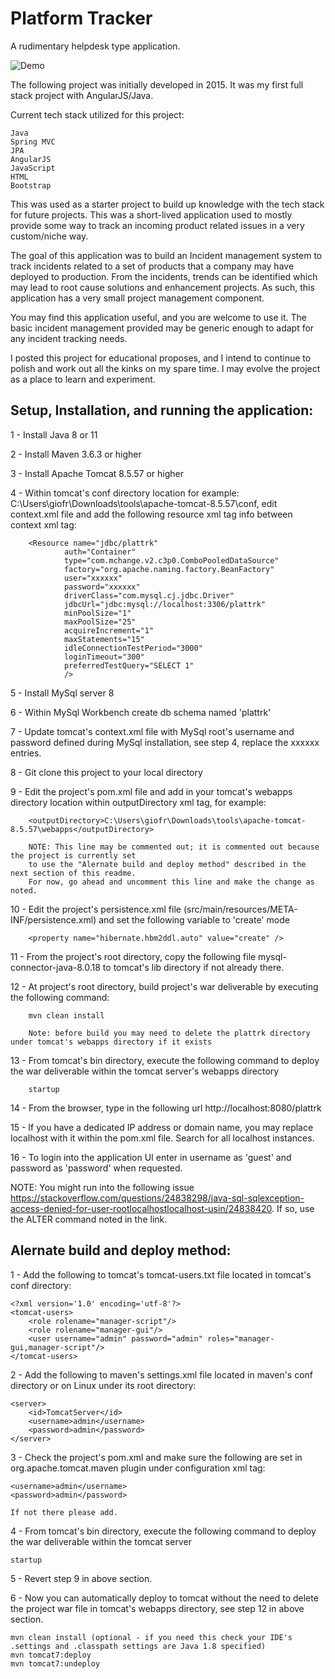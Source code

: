 # Platform Tracker
A rudimentary helpdesk type application. 

![Demo](https://github.com/frankgiordano/PlatformTracker/blob/master/demo/demo2.gif)

The following project was initially developed in 2015. It was my first full stack project with AngularJS/Java.

Current tech stack utilized for this project:   
  
	Java   
	Spring MVC  
	JPA  
	AngularJS  
	JavaScript  
	HTML  
	Bootstrap  
  
This was used as a starter project to build up knowledge with the tech stack for future projects. This was a short-lived application used to mostly provide some way to track an incoming product related issues in a very custom/niche way.  

The goal of this application was to build an Incident management system to track incidents related to a set of products that a company may have deployed to production. From the incidents, trends can be identified which may lead to root cause solutions and enhancement projects. As such, this application has a very small project management component. 

You may find this application useful, and you are welcome to use it. The basic incident management provided may be generic enough to adapt for any incident tracking needs. 

I posted this project for educational proposes, and I intend to continue to polish and work out all the kinks on my spare time. I may evolve the project as a place to learn and experiment. 

## Setup, Installation, and running the application:

1 - Install Java 8 or 11

2 - Install Maven 3.6.3 or higher

3 - Install Apache Tomcat 8.5.57 or higher

4 - Within tomcat's conf directory location for example: C:\Users\giofr\Downloads\tools\apache-tomcat-8.5.57\conf, 
    edit context.xml file and add the following resource xml tag info between context xml tag:
    
        <Resource name="jdbc/plattrk"
                auth="Container"
                type="com.mchange.v2.c3p0.ComboPooledDataSource"
                factory="org.apache.naming.factory.BeanFactory"
                user="xxxxxx"
                password="xxxxxx"
                driverClass="com.mysql.cj.jdbc.Driver"
                jdbcUrl="jdbc:mysql://localhost:3306/plattrk"
                minPoolSize="1"
                maxPoolSize="25"
                acquireIncrement="1"
                maxStatements="15"
                idleConnectionTestPeriod="3000"
                loginTimeout="300"
                preferredTestQuery="SELECT 1"
                />
    
5 - Install MySql server 8

6 - Within MySql Workbench create db schema named 'plattrk'

7 - Update tomcat's context.xml file with MySql root's username and password defined during MySql installation, see step 4, replace the xxxxxx entries. 

8 - Git clone this project to your local directory

9 - Edit the project's pom.xml file and add in your tomcat's webapps directory location within outputDirectory xml tag, for example:

	    <outputDirectory>C:\Users\giofr\Downloads\tools\apache-tomcat-8.5.57\webapps</outputDirectory>

	    NOTE: This line may be commented out; it is commented out because the project is currently set  
	    to use the "Alernate build and deploy method" described in the next section of this readme.  
	    For now, go ahead and uncomment this line and make the change as noted.  

10 - Edit the project's persistence.xml file (src/main/resources/META-INF/persistence.xml) and set the following variable to 'create' mode

	    <property name="hibernate.hbm2ddl.auto" value="create" />
	
11 - From the project's root directory, copy the following file mysql-connector-java-8.0.18 to tomcat's lib directory if not already there. 	

12 - At project's root directory, build project's war deliverable by executing the following command:

        mvn clean install
  
        Note: before build you may need to delete the plattrk directory under tomcat's webapps directory if it exists 	

13 - From tomcat's bin directory, execute the following command to deploy the war deliverable within the tomcat server's webapps directory

	    startup

14 - From the browser, type in the following url http://localhost:8080/plattrk

15 - If you have a dedicated IP address or domain name, you may replace localhost with it within the pom.xml file. Search for all localhost instances. 

16 - To login into the application UI enter in username as 'guest' and password as 'password' when requested. 

NOTE: You might run into the following issue https://stackoverflow.com/questions/24838298/java-sql-sqlexception-access-denied-for-user-rootlocalhostlocalhost-usin/24838420. If so, use the ALTER command noted in the link. 

## Alernate build and deploy method:

1 - Add the following to tomcat's tomcat-users.txt file located in tomcat's conf directory:

	<?xml version='1.0' encoding='utf-8'?>
	<tomcat-users>
  		<role rolename="manager-script"/>
  		<role rolename="manager-gui"/>
  		<user username="admin" password="admin" roles="manager-gui,manager-script"/>
	</tomcat-users>

2 - Add the following to maven's settings.xml file located in maven's conf directory or on Linux under its root directory:

	<server>
		<id>TomcatServer</id>
		<username>admin</username>
		<password>admin</password>
	</server>

3 - Check the project's pom.xml and make sure the following are set in org.apache.tomcat.maven plugin under configuration xml tag:

	<username>admin</username>
	<password>admin</password>

    If not there please add.

4 - From tomcat's bin directory, execute the following command to deploy the war deliverable within the tomcat server

	startup
	
5 - Revert step 9 in above section. 

6 - Now you can automatically deploy to tomcat without the need to delete the project war file in tomcat's webapps directory, see step 12 in above section.

	mvn clean install (optional - if you need this check your IDE's .settings and .classpath settings are Java 1.8 specified)
	mvn tomcat7:deploy
	mvn tomcat7:undeploy
